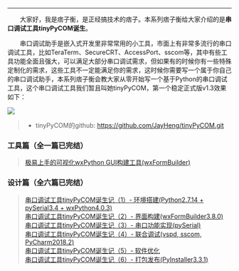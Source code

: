 ----

　　大家好，我是痞子衡，是正经搞技术的痞子。本系列痞子衡给大家介绍的是**串口调试工具tinyPyCOM诞生**。  

　　串口调试助手是嵌入式开发里非常常用的小工具，市面上有非常多流行的串口调试工具，比如TeraTerm、SecureCRT、AccessPort、sscom等，其中有些工具功能全面且强大，可以满足大部分串口调试需求，但如果有的时候你有一些特殊定制化的需求，这些工具不一定能满足你的需求，这时候你需要写一个属于你自己的串口调试助手，本系列痞子衡会教大家从零开始写一个基于Python的串口调试工具，这个串口调试工具我们暂且叫她tinyPyCOM，第一个稳定正式版v1.3效果如下：  

<img src="http://odox9r8vg.bkt.clouddn.com/image/cnblogs/tinyPyCOM_overview5.png" style="zoom:100%" />

> * tinyPyCOM的github: https://github.com/JayHeng/tinyPyCOM.git  

### 工具篇（全一篇已完结）
> [极易上手的可视化wxPython GUI构建工具(wxFormBuilder)](http://www.cnblogs.com/henjay724/p/9426966.html)

### 设计篇（全六篇已完结）
> [串口调试工具tinyPyCOM诞生记（1）- 环境搭建(Python2.7.14 + pySerial3.4 + wxPython4.0.3)](http://www.cnblogs.com/henjay724/p/9416049.html)  
> [串口调试工具tinyPyCOM诞生记（2）- 界面构建(wxFormBuilder3.8.0)](http://www.cnblogs.com/henjay724/p/9430234.html)  
> [串口调试工具tinyPyCOM诞生记（3）- 串口功能实现(pySerial)](http://www.cnblogs.com/henjay724/p/9436995.html)  
> [串口调试工具tinyPyCOM诞生记（4）- 联合调试(vspd, sscom, PyCharm2018.2)](https://www.cnblogs.com/henjay724/p/9439580.html)  
> [串口调试工具tinyPyCOM诞生记（5）- 软件优化](https://www.cnblogs.com/henjay724/p/9447077.html)  
> [串口调试工具tinyPyCOM诞生记（6）- 打包发布(PyInstaller3.3.1)](https://www.cnblogs.com/henjay724/p/9452275.html)  
